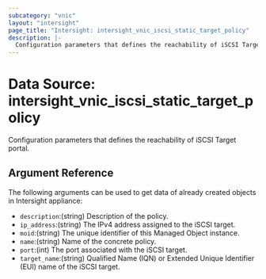 ```yaml
---
subcategory: "vnic"
layout: "intersight"
page_title: "Intersight: intersight_vnic_iscsi_static_target_policy"
description: |-
  Configuration parameters that defines the reachability of iSCSI Target portal.
---
```


# Data Source: intersight_vnic_iscsi_static_target_policy
Configuration parameters that defines the reachability of iSCSI Target portal.
## Argument Reference
The following arguments can be used to get data of already created objects in Intersight appliance:
* `description`:(string) Description of the policy. 
* `ip_address`:(string) The IPv4 address assigned to the iSCSI target. 
* `moid`:(string) The unique identifier of this Managed Object instance. 
* `name`:(string) Name of the concrete policy. 
* `port`:(int) The port associated with the iSCSI target. 
* `target_name`:(string) Qualified Name (IQN) or Extended Unique Identifier (EUI) name of the iSCSI target. 
